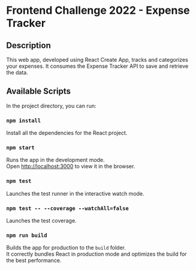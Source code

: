# Frontend Challenge 2022 - Expense Tracker

## Description

This web app, developed using React Create App, tracks and categorizes your expenses. It consumes the Expense Tracker API to save and retrieve the data.

## Available Scripts

In the project directory, you can run:

### `npm install`

Install all the dependencies for the React project.

### `npm start`

Runs the app in the development mode.\
Open [http://localhost:3000](http://localhost:3000) to view it in the browser.

### `npm test`

Launches the test runner in the interactive watch mode.

### `npm test -- --coverage --watchAll=false`

Launches the test coverage.

### `npm run build`

Builds the app for production to the `build` folder.\
It correctly bundles React in production mode and optimizes the build for the best performance.